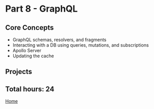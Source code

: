 # Part 8 - GraphQL

## Core Concepts

- GraphQL schemas, resolvers, and fragments
- Interacting with a DB using queries, mutations, and subscriptions
- Apollo Server
- Updating the cache

## Projects

## Total hours: 24

[Home](https://github.com/jcmsmith/Full-Stack-open)
